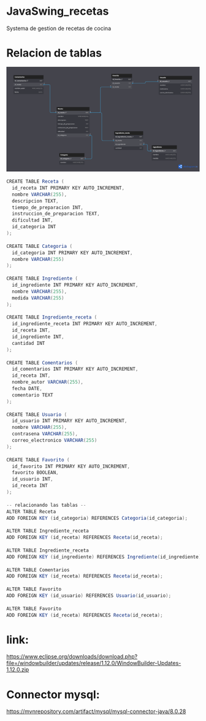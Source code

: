 # JavaSwing_recetas
Systema de gestion de recetas de cocina


# Relacion de tablas

![Vista](/src/img/db.png)

```java sql
CREATE TABLE Receta (
  id_receta INT PRIMARY KEY AUTO_INCREMENT,
  nombre VARCHAR(255),
  descripcion TEXT,
  tiempo_de_preparacion INT,
  instruccion_de_preparacion TEXT,
  dificultad INT,
  id_categoria INT
);

CREATE TABLE Categoria (
  id_categoria INT PRIMARY KEY AUTO_INCREMENT,
  nombre VARCHAR(255)
);

CREATE TABLE Ingrediente (
  id_ingrediente INT PRIMARY KEY AUTO_INCREMENT,
  nombre VARCHAR(255),
  medida VARCHAR(255)
);

CREATE TABLE Ingrediente_receta (
  id_ingrediente_receta INT PRIMARY KEY AUTO_INCREMENT,
  id_receta INT,
  id_ingrediente INT,
  cantidad INT
);

CREATE TABLE Comentarios (
  id_comentarios INT PRIMARY KEY AUTO_INCREMENT,
  id_receta INT,
  nombre_autor VARCHAR(255),
  fecha DATE,
  comentario TEXT
);

CREATE TABLE Usuario (
  id_usuario INT PRIMARY KEY AUTO_INCREMENT,
  nombre VARCHAR(255),
  contrasena VARCHAR(255),
  correo_electronico VARCHAR(255)
);

CREATE TABLE Favorito (
  id_favorito INT PRIMARY KEY AUTO_INCREMENT,
  favorito BOOLEAN,
  id_usuario INT,
  id_receta INT
);

-- relacionando las tablas -- 
ALTER TABLE Receta
ADD FOREIGN KEY (id_categoria) REFERENCES Categoria(id_categoria);

ALTER TABLE Ingrediente_receta
ADD FOREIGN KEY (id_receta) REFERENCES Receta(id_receta);

ALTER TABLE Ingrediente_receta
ADD FOREIGN KEY (id_ingrediente) REFERENCES Ingrediente(id_ingrediente);

ALTER TABLE Comentarios
ADD FOREIGN KEY (id_receta) REFERENCES Receta(id_receta);

ALTER TABLE Favorito
ADD FOREIGN KEY (id_usuario) REFERENCES Usuario(id_usuario);

ALTER TABLE Favorito
ADD FOREIGN KEY (id_receta) REFERENCES Receta(id_receta);

```

# link:

https://www.eclipse.org/downloads/download.php?file=/windowbuilder/updates/release/1.12.0/WindowBuilder-Updates-1.12.0.zip

# Connector mysql:

https://mvnrepository.com/artifact/mysql/mysql-connector-java/8.0.28

